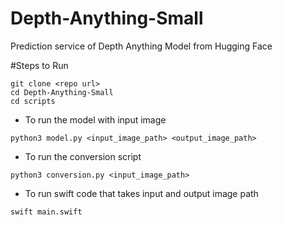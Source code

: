 # Depth-Anything-Small
Prediction service of Depth Anything Model from Hugging Face

#Steps to Run
```
git clone <repo url>
cd Depth-Anything-Small
cd scripts
```
- To run the model with input image
```
python3 model.py <input_image_path> <output_image_path>
```
- To run the conversion script 
```
python3 conversion.py <input_image_path>
```
- To run swift code that takes input and output image path
```
swift main.swift
```
